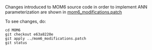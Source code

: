 Changes introduced to MOM6 source code in order to implement ANN parameterization are shown in [mom6_modifications.patch](https://github.com/m2lines/ANN-momentum-mesoscale/blob/main/src/mom6_modifications.patch)

To see changes, do:
```
cd MOM6
git checkout e63a8220e
git apply ../mom6_modifications.patch
git status
```
